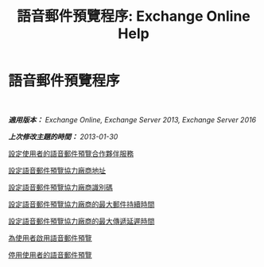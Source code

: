 ﻿---
title: '語音郵件預覽程序: Exchange Online Help'
TOCTitle: 語音郵件預覽程序
ms:assetid: 3154be11-1a9d-4e51-a2d0-592ddbcca7b1
ms:mtpsurl: https://technet.microsoft.com/zh-tw/library/JJ938009(v=EXCHG.150)
ms:contentKeyID: 52062278
ms.date: 05/23/2018
mtps_version: v=EXCHG.150
ms.translationtype: MT
---

# 語音郵件預覽程序

 

_**適用版本：** Exchange Online, Exchange Server 2013, Exchange Server 2016_

_**上次修改主題的時間：** 2013-01-30_

[設定使用者的語音郵件預覽合作夥伴服務](configure-voice-mail-preview-partner-services-for-users-exchange-2013-help.md)

[設定語音郵件預覽協力廠商地址](set-the-voice-mail-preview-partner-address-exchange-2013-help.md)

[設定語音郵件預覽協力廠商識別碼](set-the-voice-mail-preview-partner-id-exchange-2013-help.md)

[設定語音郵件預覽協力廠商的最大郵件持續時間](set-the-maximum-message-duration-for-a-voice-mail-preview-partner-exchange-2013-help.md)

[設定語音郵件預覽協力廠商的最大傳遞延遲時間](set-the-maximum-delivery-delay-for-a-voice-mail-preview-partner-exchange-2013-help.md)

[為使用者啟用語音郵件預覽](enable-voice-mail-preview-for-users-exchange-2013-help.md)

[停用使用者的語音郵件預覽](disable-voice-mail-preview-for-users-exchange-2013-help.md)

